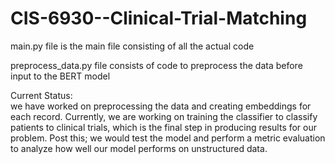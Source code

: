 # CIS-6930--Clinical-Trial-Matching

main.py file is the main file consisting of all the actual code

preprocess_data.py file consists of code to preprocess the data before input to the BERT model

Current Status:  
we have worked on preprocessing the data and creating embeddings for each record. Currently, we are working on training the classifier to classify patients to clinical trials, which is the final step in producing results for our problem. Post this; we would test the model and perform a metric evaluation to analyze how well our model performs on unstructured data.
